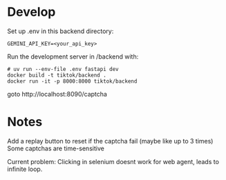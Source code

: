 # Develop
Set up .env in this backend directory:
```env
GEMINI_API_KEY=<your_api_key>
```
Run the development server in /backend with:
```shell
# uv run --env-file .env fastapi dev
docker build -t tiktok/backend .
docker run -it -p 8000:8000 tiktok/backend
```

goto http://localhost:8090/captcha


# Notes
Add a replay button to reset if the captcha fail (maybe like up to 3 times)
Some captchas are time-sensitive

Current problem:
Clicking in selenium doesnt work for web agent, leads to infinite loop.